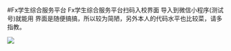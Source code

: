 #Fx学生综合服务平台
Fx学生综合服务平台扫码入校界面
导入到微信小程序(测试号)就能用
界面是随便搞搞，所以较为简陋，另外本人的代码水平也比较菜，请多指教。

![](https://i0.hdslb.com/bfs/album/22e28c7f7803046e4332520661cd7d1ea4ee0631.png)
